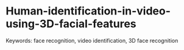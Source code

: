 # Human-identification-in-video-using-3D-facial-features
Keywords: face recognition, video identification, 3D face recognition
